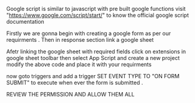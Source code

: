 Google script is similar to javascript with pre built google functions visit "https://www.google.com/script/start/" to know the official google script documentation 

Firstly we are gonna begin with creating a google form as per our requirments . Then in response section link a google sheet 

Afetr linking the google sheet with required fields click on extensions in google sheet toolbar then select App Script and create a new project modify the above code and place it with your requirments

 now goto triggers and add a trigger 
 SET EVENT TYPE TO "ON FORM SUBMIT" to execute when ever the form is submitted .
 
 REVIEW THE PERMISSION AND ALLOW THEM ALL
